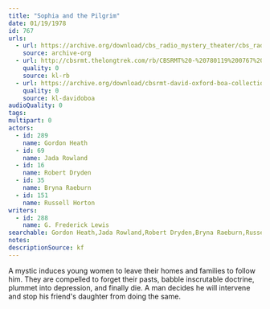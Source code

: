 ```yaml
---
title: "Sophia and the Pilgrim"
date: 01/19/1978
id: 767
urls: 
  - url: https://archive.org/download/cbs_radio_mystery_theater/cbs_radio_mystery_theater-0751-0800.zip/cbs_radio_mystery_theater-0751-0800%2Fcbsrmt_0767_sophia_and_the_pilgrim.mp3
    source: archive-org
  - url: http://cbsrmt.thelongtrek.com/rb/CBSRMT%20-%20780119%200767%20Sophia%20and%20the%20Pligrim_WLNH-FM_rb.mp3
    quality: 0
    source: kl-rb
  - url: https://archive.org/download/cbsrmt-david-oxford-boa-collection/CBSRMT-780119-0767-Sophia-and-the-Pligrim-(128-44)_WLNH-FM-{BoA}.mp3
    quality: 0
    source: kl-davidoboa
audioQuality: 0
tags: 
multipart: 0
actors:  
  - id: 289
    name: Gordon Heath  
  - id: 69
    name: Jada Rowland  
  - id: 16
    name: Robert Dryden  
  - id: 35
    name: Bryna Raeburn  
  - id: 151
    name: Russell Horton
writers:  
  - id: 288
    name: G. Frederick Lewis
searchable: Gordon Heath,Jada Rowland,Robert Dryden,Bryna Raeburn,Russell Horton G. Frederick Lewis
notes: 
descriptionSource: kf
---
```

A mystic induces young women to leave their homes and families to follow him. They are compelled to forget their pasts, babble inscrutable doctrine, plummet into depression, and finally die. A man decides he will intervene and stop his friend's daughter from doing the same.